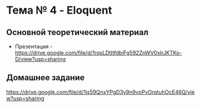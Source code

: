 # Тема № 4 - Eloquent


## Основной теоретический материал	

- Презентация - https://drive.google.com/file/d/1rqsLDtItfdbiFg592ZnWV0xIrJKTKo-D/view?usp=sharing


## Домашнее задание

https://drive.google.com/file/d/1is59QnxYPgD3y9n9voPvOrqtuhOcE46Q/view?usp=sharing

